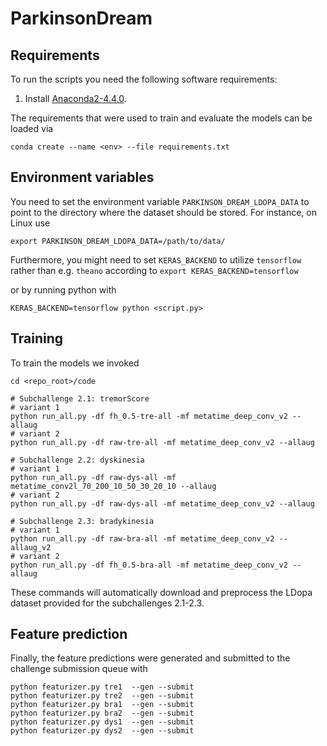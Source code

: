 # ParkinsonDream
## Requirements
To run the scripts you need the following software requirements:
1. Install [Anaconda2-4.4.0](https://www.continuum.io/downloads). 

The requirements that were used to train and evaluate the models can
be loaded via
```
conda create --name <env> --file requirements.txt
```

## Environment variables
You need to set the environment variable `PARKINSON_DREAM_LDOPA_DATA` to point to
the directory where the dataset should be stored. For instance,
on Linux use 

`export PARKINSON_DREAM_LDOPA_DATA=/path/to/data/`

Furthermore, you might need to set `KERAS_BACKEND` to utilize `tensorflow`
rather than e.g. `theano` according to 
`export KERAS_BACKEND=tensorflow`

or by running python with

`KERAS_BACKEND=tensorflow python <script.py>`

## Training

To train the models we invoked
```
cd <repo_root>/code

# Subchallenge 2.1: tremorScore
# variant 1
python run_all.py -df fh_0.5-tre-all -mf metatime_deep_conv_v2 --allaug
# variant 2
python run_all.py -df raw-tre-all -mf metatime_deep_conv_v2 --allaug

# Subchallenge 2.2: dyskinesia
# variant 1
python run_all.py -df raw-dys-all -mf metatime_conv2l_70_200_10_50_30_20_10 --allaug
# variant 2
python run_all.py -df raw-dys-all -mf metatime_deep_conv_v2 --allaug

# Subchallenge 2.3: bradykinesia
# variant 1
python run_all.py -df raw-bra-all -mf metatime_deep_conv_v2 --allaug_v2
# variant 2
python run_all.py -df fh_0.5-bra-all -mf metatime_deep_conv_v2 --allaug

```
These commands will automatically download and preprocess the LDopa dataset
provided for the subchallenges 2.1-2.3.

## Feature prediction

Finally, the feature predictions were generated and submitted to the challenge
submission queue with
```
python featurizer.py tre1  --gen --submit
python featurizer.py tre2  --gen --submit
python featurizer.py bra1  --gen --submit
python featurizer.py bra2  --gen --submit
python featurizer.py dys1  --gen --submit
python featurizer.py dys2  --gen --submit
```
